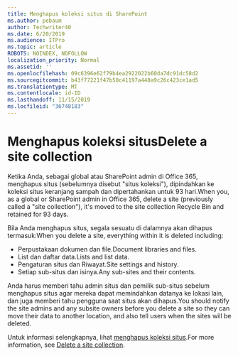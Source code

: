 ```yaml
---
title: Menghapus koleksi situs di SharePoint
ms.author: pebaum
author: Techwriter40
ms.date: 6/20/2019
ms.audience: ITPro
ms.topic: article
ROBOTS: NOINDEX, NOFOLLOW
localization_priority: Normal
ms.assetid: ''
ms.openlocfilehash: 09c6396e62f79b4ea2922022b60da7dc91dc58d2
ms.sourcegitcommit: b43f77221f47b50c41197a448a9c26c423ce1ad5
ms.translationtype: MT
ms.contentlocale: id-ID
ms.lasthandoff: 11/15/2019
ms.locfileid: "36748183"
---
```

# <a name="delete-a-site-collection"></a><span data-ttu-id="7386a-102">Menghapus koleksi situs</span><span class="sxs-lookup"><span data-stu-id="7386a-102">Delete a site collection</span></span>

<span data-ttu-id="7386a-103">Ketika Anda, sebagai global atau SharePoint admin di Office 365, menghapus situs (sebelumnya disebut "situs koleksi"), dipindahkan ke koleksi situs keranjang sampah dan dipertahankan untuk 93 hari.</span><span class="sxs-lookup"><span data-stu-id="7386a-103">When you, as a global or SharePoint admin in Office 365, delete a site (previously called a "site collection"), it's moved to the site collection Recycle Bin and retained for 93 days.</span></span> 

<span data-ttu-id="7386a-104">Bila Anda menghapus situs, segala sesuatu di dalamnya akan dihapus termasuk:</span><span class="sxs-lookup"><span data-stu-id="7386a-104">When you delete a site, everything within it is deleted including:</span></span>

- <span data-ttu-id="7386a-105">Perpustakaan dokumen dan file.</span><span class="sxs-lookup"><span data-stu-id="7386a-105">Document libraries and files.</span></span>
- <span data-ttu-id="7386a-106">List dan daftar data.</span><span class="sxs-lookup"><span data-stu-id="7386a-106">Lists and list data.</span></span>
- <span data-ttu-id="7386a-107">Pengaturan situs dan Riwayat.</span><span class="sxs-lookup"><span data-stu-id="7386a-107">Site settings and history.</span></span>
- <span data-ttu-id="7386a-108">Setiap sub-situs dan isinya.</span><span class="sxs-lookup"><span data-stu-id="7386a-108">Any sub-sites and their contents.</span></span>

<span data-ttu-id="7386a-109">Anda harus memberi tahu admin situs dan pemilik sub-situs sebelum menghapus situs agar mereka dapat memindahkan datanya ke lokasi lain, dan juga memberi tahu pengguna saat situs akan dihapus.</span><span class="sxs-lookup"><span data-stu-id="7386a-109">You should notify the site admins and any subsite owners before you delete a site so they can move their data to another location, and also tell users when the sites will be deleted.</span></span> 

<span data-ttu-id="7386a-110">Untuk informasi selengkapnya, lihat [menghapus koleksi situs](https://docs.microsoft.com/sharepoint/delete-site-collection).</span><span class="sxs-lookup"><span data-stu-id="7386a-110">For more information, see [Delete a site collection](https://docs.microsoft.com/sharepoint/delete-site-collection).</span></span> 
